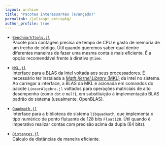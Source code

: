 ```yaml
---
layout: archive
title: "Pacotes interessantes (avançado)"
permalink: /juliaopt_extrapkg/
author_profile: true
---
```


- [`BenchmarkTools.jl`](https://github.com/JuliaCI/BenchmarkTools.jl)  
   Pacote para contagem precisa de tempo de CPU e gasto de memória de um trecho de código. Útil quando queremos saber qual dentre diferentes maneiras de fazer uma mesma conta é mais eficiente. É a opção recomendável frente à diretiva `@time`.

- [`MKL.jl`](https://github.com/JuliaLinearAlgebra/MKL.jl)  
   Interface para a BLAS da Intel voltada aos seus processadores. É necessário ter instalada a [*Math Kernel Library* (MKL)](https://software.intel.com/content/www/us/en/develop/tools/oneapi/components/onemkl.html) da Intel no sistema. Ao carregar a interface, a BLAS da MKL é acionada em comandos do pacote `LinearAlgebra.jl` voltados para operações matriciais de alto desempenho (como `dot` e `mul!`), em substituição à implementação BLAS padrão do sistema (usualmente, OpenBLAS).

- [`Quadmath.jl`](https://github.com/JuliaMath/Quadmath.jl)  
   Interface para a biblioteca de sistema `libquadmath`, que implementa o tipo numérico de ponto flutuante de 128 bits `Float128`. Útil quando é imperativo realizar contas com precisão acima da dupla (64 bits).

- [`Distances.jl`](https://github.com/JuliaStats/Distances.jl)  
   Cálculo de distâncias de maneira eficiente.
